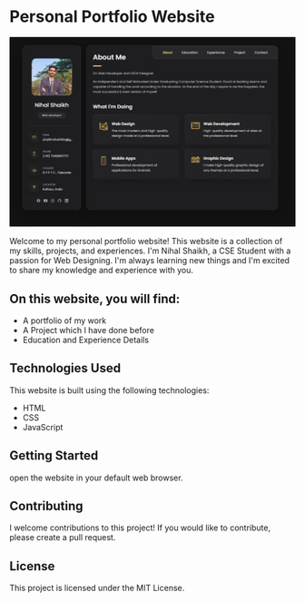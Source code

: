 # Personal Portfolio Website

<img src="assets/images/123.jpg" alt="Demo" title="Demo">

Welcome to my personal portfolio website! This website is a collection of my skills, projects, and experiences. I'm Nihal Shaikh, a CSE Student with a passion for Web Designing. I'm always learning new things and I'm excited to share my knowledge and experience with you.

## On this website, you will find:

* A portfolio of my work
* A Project which I have done before 
* Education and Experience Details

## Technologies Used

This website is built using the following technologies:

* HTML
* CSS
* JavaScript

## Getting Started

open the website in your default web browser.

## Contributing

I welcome contributions to this project! If you would like to contribute, please create a pull request.

## License

This project is licensed under the MIT License.

